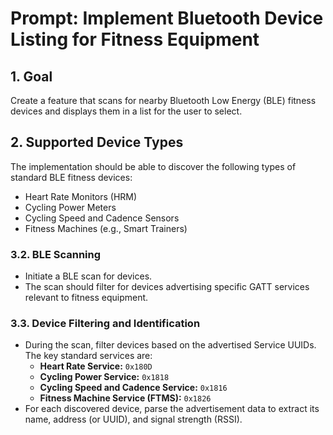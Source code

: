 # Prompt: Implement Bluetooth Device Listing for Fitness Equipment

## 1. Goal

Create a feature that scans for nearby Bluetooth Low Energy (BLE) fitness devices and displays them in a list for the user to select.

## 2. Supported Device Types

The implementation should be able to discover the following types of standard BLE fitness devices:
- Heart Rate Monitors (HRM)
- Cycling Power Meters
- Cycling Speed and Cadence Sensors
- Fitness Machines (e.g., Smart Trainers)


### 3.2. BLE Scanning
- Initiate a BLE scan for devices.
- The scan should filter for devices advertising specific GATT services relevant to fitness equipment.


### 3.3. Device Filtering and Identification
- During the scan, filter devices based on the advertised Service UUIDs. The key standard services are:
    - **Heart Rate Service:** `0x180D`
    - **Cycling Power Service:** `0x1818`
    - **Cycling Speed and Cadence Service:** `0x1816`
    - **Fitness Machine Service (FTMS):** `0x1826`
- For each discovered device, parse the advertisement data to extract its name, address (or UUID), and signal strength (RSSI).
